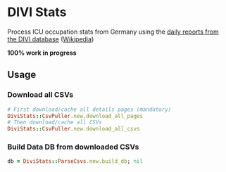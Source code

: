# DIVI Stats

Process ICU occupation stats from Germany using the [daily reports from the DIVI database](https://www.divi.de/register/tagesreport) ([Wikipedia](https://de.wikipedia.org/wiki/Deutsche_Interdisziplin%C3%A4re_Vereinigung_f%C3%BCr_Intensiv-_und_Notfallmedizin))

**100% work in progress**

## Usage

### Download all CSVs

```ruby
# First download/cache all details pages (mandatory)
DiviStats::CsvPuller.new.download_all_pages
# Then download/cache all CSVs
DiviStats::CsvPuller.new.download_all_csvs
```


### Build Data DB from downloaded CSVs

```ruby
db = DiviStats::ParseCsvs.new.build_db; nil
```
